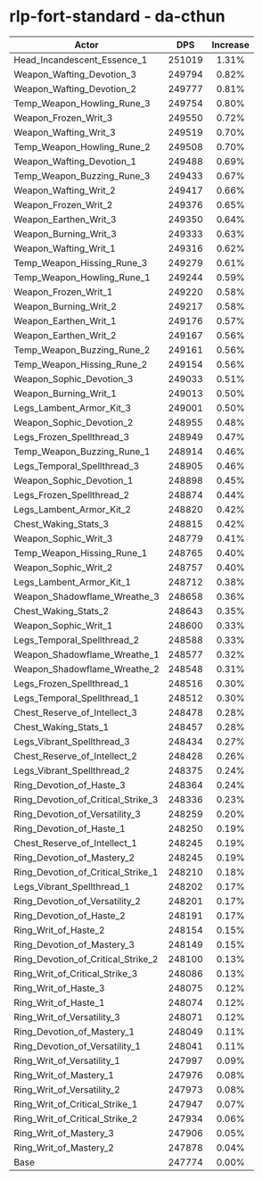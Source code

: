 # rlp-fort-standard - da-cthun
| Actor | DPS | Increase |
|---|:---:|:---:|
|Head_Incandescent_Essence_1|251019|1.31%|
|Weapon_Wafting_Devotion_3|249794|0.82%|
|Weapon_Wafting_Devotion_2|249777|0.81%|
|Temp_Weapon_Howling_Rune_3|249754|0.80%|
|Weapon_Frozen_Writ_3|249550|0.72%|
|Weapon_Wafting_Writ_3|249519|0.70%|
|Temp_Weapon_Howling_Rune_2|249508|0.70%|
|Weapon_Wafting_Devotion_1|249488|0.69%|
|Temp_Weapon_Buzzing_Rune_3|249433|0.67%|
|Weapon_Wafting_Writ_2|249417|0.66%|
|Weapon_Frozen_Writ_2|249376|0.65%|
|Weapon_Earthen_Writ_3|249350|0.64%|
|Weapon_Burning_Writ_3|249333|0.63%|
|Weapon_Wafting_Writ_1|249316|0.62%|
|Temp_Weapon_Hissing_Rune_3|249279|0.61%|
|Temp_Weapon_Howling_Rune_1|249244|0.59%|
|Weapon_Frozen_Writ_1|249220|0.58%|
|Weapon_Burning_Writ_2|249217|0.58%|
|Weapon_Earthen_Writ_1|249176|0.57%|
|Weapon_Earthen_Writ_2|249167|0.56%|
|Temp_Weapon_Buzzing_Rune_2|249161|0.56%|
|Temp_Weapon_Hissing_Rune_2|249154|0.56%|
|Weapon_Sophic_Devotion_3|249033|0.51%|
|Weapon_Burning_Writ_1|249013|0.50%|
|Legs_Lambent_Armor_Kit_3|249001|0.50%|
|Weapon_Sophic_Devotion_2|248955|0.48%|
|Legs_Frozen_Spellthread_3|248949|0.47%|
|Temp_Weapon_Buzzing_Rune_1|248914|0.46%|
|Legs_Temporal_Spellthread_3|248905|0.46%|
|Weapon_Sophic_Devotion_1|248898|0.45%|
|Legs_Frozen_Spellthread_2|248874|0.44%|
|Legs_Lambent_Armor_Kit_2|248820|0.42%|
|Chest_Waking_Stats_3|248815|0.42%|
|Weapon_Sophic_Writ_3|248779|0.41%|
|Temp_Weapon_Hissing_Rune_1|248765|0.40%|
|Weapon_Sophic_Writ_2|248757|0.40%|
|Legs_Lambent_Armor_Kit_1|248712|0.38%|
|Weapon_Shadowflame_Wreathe_3|248658|0.36%|
|Chest_Waking_Stats_2|248643|0.35%|
|Weapon_Sophic_Writ_1|248600|0.33%|
|Legs_Temporal_Spellthread_2|248588|0.33%|
|Weapon_Shadowflame_Wreathe_1|248577|0.32%|
|Weapon_Shadowflame_Wreathe_2|248548|0.31%|
|Legs_Frozen_Spellthread_1|248516|0.30%|
|Legs_Temporal_Spellthread_1|248512|0.30%|
|Chest_Reserve_of_Intellect_3|248478|0.28%|
|Chest_Waking_Stats_1|248457|0.28%|
|Legs_Vibrant_Spellthread_3|248434|0.27%|
|Chest_Reserve_of_Intellect_2|248428|0.26%|
|Legs_Vibrant_Spellthread_2|248375|0.24%|
|Ring_Devotion_of_Haste_3|248364|0.24%|
|Ring_Devotion_of_Critical_Strike_3|248336|0.23%|
|Ring_Devotion_of_Versatility_3|248259|0.20%|
|Ring_Devotion_of_Haste_1|248250|0.19%|
|Chest_Reserve_of_Intellect_1|248245|0.19%|
|Ring_Devotion_of_Mastery_2|248245|0.19%|
|Ring_Devotion_of_Critical_Strike_1|248210|0.18%|
|Legs_Vibrant_Spellthread_1|248202|0.17%|
|Ring_Devotion_of_Versatility_2|248201|0.17%|
|Ring_Devotion_of_Haste_2|248191|0.17%|
|Ring_Writ_of_Haste_2|248154|0.15%|
|Ring_Devotion_of_Mastery_3|248149|0.15%|
|Ring_Devotion_of_Critical_Strike_2|248100|0.13%|
|Ring_Writ_of_Critical_Strike_3|248086|0.13%|
|Ring_Writ_of_Haste_3|248075|0.12%|
|Ring_Writ_of_Haste_1|248074|0.12%|
|Ring_Writ_of_Versatility_3|248071|0.12%|
|Ring_Devotion_of_Mastery_1|248049|0.11%|
|Ring_Devotion_of_Versatility_1|248041|0.11%|
|Ring_Writ_of_Versatility_1|247997|0.09%|
|Ring_Writ_of_Mastery_1|247976|0.08%|
|Ring_Writ_of_Versatility_2|247973|0.08%|
|Ring_Writ_of_Critical_Strike_1|247947|0.07%|
|Ring_Writ_of_Critical_Strike_2|247934|0.06%|
|Ring_Writ_of_Mastery_3|247906|0.05%|
|Ring_Writ_of_Mastery_2|247878|0.04%|
|Base|247774|0.00%|
